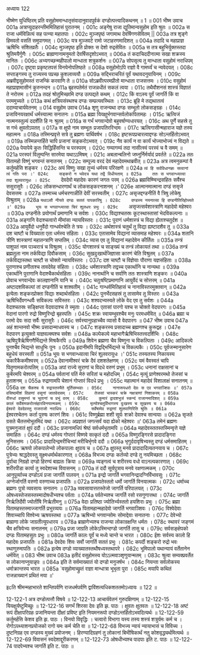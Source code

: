 अध्यायः 122

भीष्मेण युधिष्ठिरम् प्रति वसुहोममान्धातृसंवादानुवादपूर्वकं दण्डोत्पत्त्यादिकथनम् ॥ 1 ॥
001	भीष्म उवाच 
001a	अत्राप्युदाहरन्तीममितिहासं पुरातनम् ।
001c	अङ्गेषु राजा द्युतिमान्वसुहोम इति श्रुतः ॥
002a	स राजा धर्मविन्नित्यं सह पत्न्या महातपाः ।
002c	मुञ्जपृष्ठं जगामाथ देवर्षिगणसेवितम् ||
003a	तत्र शृङ्गे हिमवतो वसतिं समुपागमत् ।
003c	यत्र मुञ्जवटे रामो जटाहरणमादिशत् ॥
004a	तदादि च महाप्राज्ञ ऋषिभिः संशितव्रतैः ।
004c	मुञ्जपृष्ठ इति प्रोक्तः स देशो रुद्रसेवितः ॥
005a	स तत्र बहुभिर्युक्तस्तदा श्रुतिमयैर्गुणैः ।
005c	ब्राह्मणानामनुमतो देवर्षिसदृशोऽभवत् ॥
006a	तं कदाचिददीनात्मा सखा शक्रस्य मानितः ।
006c	अभ्यगच्छन्महीपालो मान्धाता शत्रुकर्शनः ॥
007a	सोपसृत्य तु मान्धाता वसुहोमं नराधिपम् ।
007c	दृष्ट्वा प्रकृष्टतपसं विनयेनोपतिष्ठते ॥
008a	वसुहोमोऽपि राज्ञो वै गामर्घ्यं च न्यवेदयत् ।
008c	सप्ताङ्गस्य तु राज्यस्य पप्रच्छ कुशलाव्ययौ ॥
009a	सद्भिराचरितं पूर्वं यथावदनुयायिनम् ।
009c	अब्रवीद्वसुहोमस्तं राजन्किं करवाणि ते ॥
010a	सोऽब्रवीत्परमप्रीतो मान्धाता राजसत्तमः ।
010c	वसुहोमं महाप्राज्ञमासीनं कुरुनन्दन ॥
011a	बृहस्पतेर्मतं राजन्नधीतं सकलं त्वया ।
011c	तथैवौशनसं शास्त्रं विज्ञातं ते नरोत्तम ॥
012a	तदहं श्रोतुमिच्छामि दण्ड उत्पद्यते कथम् ।
012c	किं वाऽस्य पूर्वं जागर्ति किं वा परममुच्यते ॥
013a	कथं क्षत्रियसंस्थश्च दण्डः सम्प्रत्यवस्थितः ।
013c	ब्रूहि मे तद्यथातत्वं ददाम्याचार्यवेतनम् ॥
014	वसुहोम उवाच 
014a	शृणु राजन्यथा दण्डः सम्भूतो लोकसङ्ग्रहः ।
014c	प्रजाविनयरक्षार्थं धर्मस्यात्मा सनातनः ॥
015a	ब्रह्मा यियक्षुर्भगवान्सर्वलोकपितामहः ।
015c	ऋत्विजं नात्मनस्तुल्यं ददर्शेति हि नः श्रुतम् ॥
016a	स गर्भं भगवान्देवो बहुवर्षाण्यधारयत् ।
016c	अथ पूर्णे सहस्रे तु स गर्भः क्षुवतोऽपतत् ॥
017a	स क्षुपो नाम सम्भूतः प्रजापतिररिन्दमः ।
017c	ऋत्विगासीन्महाराज यज्ञे तस्य महात्मनः ॥
018a	तस्मिन्प्रवृत्ते सत्रे तु ब्रह्मणः पार्थिवर्षभ ।
018c	इष्टरूपप्रचारत्वाद्दण्डः सोऽन्तर्हितोऽभवत् ॥
019a	तस्मिन्नन्तर्हिते चापि प्रजानां सङ्करोऽभवत् ।
019c	नैव कार्यं न वा कार्यं भोज्याभोज्यं न विद्यते ॥
020a	पेयापेये कुतः सिद्धिर्हिंसन्ति च परस्परम् ।
020c	गम्यागम्यं तदा नासीत्स्वं परस्वं च वै समम् ॥
021a	परस्परं विलुम्पन्ति सारमेया यथाऽऽमिषम् ।
021c	अबलान्बलिनो जघ्नुर्निर्मर्यादं प्रवर्तते ॥
022a	ततः पितामहो विष्णुं भगवन्तं सनातनम् ।
022c	सम्पूज्य वरदं देवं महादेवमथाब्रवीत् ॥
023a	अत्र त्वमनुकम्पां वै कर्तुमर्हसि शङ्कर ।
023c	अयं विष्णुः सखा तुभ्यं धर्मस्य परिरक्षणे ॥
024a	`त्वं हि सर्वविधानज्ञः सत्वानां त्वं गतिः परा ।'
024c	सङ्करो न भवेदत्र यथा तद्वै विधीयताम् ॥
025a	ततः स भगवान्ध्यात्वा तदा शूलवरायुधः ।
025c	`देवदेवो महादेवः कारणं जगतः परम् ॥
026a	ब्रह्मविष्ण्विन्द्रसहितः सर्वैश्च ससुरासुरैः ।
026c	लोकसन्धारणार्थं च लोकसङ्करनाशनम् ।'
026e	आत्मानमात्माना दण्डं ससृजे देवसत्तमः ॥
027a	तस्माच्च धर्मचरणान्नीतिं देवीं सरस्वतीम् ।
027c	असृजद्दण्डनीतिं वै त्रिषु लोकेषु विश्रुताम् ॥
028a	`यथाऽसौ नीयते दण्डः सततं पापकारिषु ।
028c	दण्डस्य नयनात्सा हि दण्डनीतिरिहोच्यते ॥'
029a	भूयः स भगवान्ध्यात्वा चिरं शूलधरः प्रभुः ।
029c	`असृजत्सर्वशास्त्राणि महादेवो महेश्वरः ॥
030a	दण्डनीतेः प्रयोगार्थं प्रमाणानि च सर्वशः ।
030c	विद्याश्चतस्रः कूटस्थास्तासां भेदविकल्पनाः ॥
031a	अङ्गानि वेदाश्चत्वारो मीमांसा न्यायविस्तरः ।
031c	पुराणं धर्मशास्त्रं च विद्या ह्येताश्चतुर्दश ॥
032a	आयुर्वेदो धनुर्वेदो गान्धर्वश्चेति ते त्रयः ।
032c	अर्थशास्त्रं चतुर्थं तु विद्या ह्यष्टादशैव तु ॥
033a	दश चाष्टौ च विख्याता एता धर्मस्य संहिताः ।
033c	एतासामेव विद्यानां व्यासमाह महेश्वरः ॥
034a	शतानि त्रीणि शास्त्राणां महातन्त्राणि सप्ततिम् ।
034c	व्यास एव तु विद्यानां महादेवेन कीर्तितः ॥
035a	तन्त्रं पाशुपतं नाम पञ्चरात्रं च विश्रुतम् ।
035c	योगशास्त्रं च साङ्ख्यं च तन्त्रं लोकायतं तथा ॥
036a	तन्त्रं ब्रह्मतुला नाम तर्कविद्या दिवौकसाम् ।
036c	सुखदुःखार्थजिज्ञासा कारणं चेति विश्रुतम् ॥
037a	तर्कविद्यास्तथा चाष्टौ स चोक्तो न्यायविस्तरः ।
037c	दश चाष्टौ च विज्ञेयाः पौराणा यज्ञसंहिताः ॥
038a	पुराणाश्च प्रणीताश्च तावदेवेह संहिताः ।
038c	धर्मशास्त्राणि तद्वच्च एकार्थानि च नान्यथा ॥
039a	एकार्थानि पुराणानि वेदाश्चैकार्थसंहिताः ।
039c	नानार्थानि च सर्वाणि ततः शास्त्राणि शङ्करः ॥
040a	प्रोवाच भगवान्देवः कालज्ञानानि यानि च ।
040c	चतुःषष्टिप्रमाणानि आयुर्वेदं च सोत्तरम् ॥
041a	अष्टादशविकल्पां तां दण्डनीतिं च शाश्वतीम् ।
041c	गान्धर्वमितिहासं च नानाविस्तरमुक्तवान् ॥
042a	इत्येताः शङ्करप्रोक्ता विद्याः शब्दार्थसंहिताः ।
042c	पुनर्भेदसहस्रं तु तासामेव तु विस्तरः ॥
043a	ऋषिभिर्देवगन्धर्वैः सविकल्पः सविस्तरः ।
043c	शश्वदभ्यस्यते लोके वेद एव तु सर्वशः ॥
044a	वेदाश्चतस्रः सङ्क्षिप्ता वेदवादाश्च ते स्मृताः ।
044c	एतासां पारगो यश्च स चोक्तो वेदपारगः ॥
045a	वेदानां पारगो रुद्रो विष्णुरिन्द्रो बृहस्पतिः ।
045c	शक्रः स्वायम्भुवश्चैव मनुः परमधर्मवित् ॥
046a	ब्रह्मा च परमो देवः सदा सर्वैः सुरासुरैः ।
046c	सर्वस्यानुग्रहाच्चैव व्यासो वै वेदपारगः ॥
047	भीष्म उवाच 
047a	अहं शान्तनवो भीष्मः प्रसादान्माधवस्य च ।
047c	शङ्करस्य प्रसादाच्च ब्रह्मणश्च कुरूद्वह ।
047e	वेदपारग इत्युक्तो याज्ञवल्क्यश्च सर्वशः ॥
048a	कल्पेकल्पे महाभागैर्ऋषिभिस्तत्त्वदर्शिभिः ।
048c	ऋषिपुत्रैर्ऋषिगणैर्भिद्यन्ते मिश्रकैरपि ॥
049a	शिवेन ब्रह्मणा चैव विष्णुना च विकल्पिताः ।
049c	आदिकल्पे पुनश्चैव भिद्यन्ते साधुभिः पुनः ॥
050a	इदानीमपि विद्वद्भिर्भिद्यन्ते च विकल्पकैः ।
050c	पूर्वजन्मानुसारेण बहुधेयं सरस्वती ॥
051a	भूयः स भगवान्ध्यात्वा चिरं शूलवरायुधः ।'
051c	तस्यतस्य निकायस्य चकारैकैकमीश्वरम् ॥
052a	देवानामीश्वरं चक्रे दैवं दशशतेक्षणम् ।
052c	यमं वैवस्वतं चापि पितॄणामकरोत्पतिम् ॥
053a	अपां राज्ये सुराणां च विदधे वरुणं प्रभुम् ।
053c	धनानां राक्षसानां च कुबेरमपि चेश्वरम् ॥
054a	पर्वतानां पतिं मेरुं सरितां च महोदधिम् ।
054c	मृत्युं प्राणेश्वरमथो तेजसां च हुताशनम् ॥
055a	रुद्राणामपि चेशानं गोप्तारं विदधे प्रभुः ।
055c	महात्मानं महादेवं विशालाक्षं सनातनम् ॥
056a	`दश चैकश्च ये रुद्रास्तस्यैते मूर्तिसम्भवाः ।
056c	नानारूपधरो देवः स एव भगवाञ्शिवः ॥'
057a	वसिष्ठमीशं विप्राणां वसूनां जातवेदसम् ।
057c	तेजसां भास्करं चक्रे नक्षत्राणां निशाकरम् ॥
058a	वीरुधां वसुमन्तं च भूतानां च प्रभुं वरम् ।
058c	कुमारं द्वादशभुजं स्कन्दं राजानमादिशत् ॥
059a	कालं सर्वेशमकरोत्संहारविनयात्मकम् ।
059c	मृत्योश्चतुर्विभागस्य दुःखस्य च सुखस्य च ॥
060a	ईश्वरो देवदेवस्तु राजराजो नराधिपः ।
060c	सर्वेषामेव रुद्राणां शूलपाणिरिति श्रुतिः ॥
061a	`ईश्वरश्चेतनः कर्ता पुरुषः कारणं शिवः ।
061c	विष्णुर्ब्रह्मा शशी सूर्यः शक्रो देवाश्च सान्वयाः ॥
062a	सृजते ग्रसते चैतत्तमोभूतमिदं यथा ।
062c	अप्रज्ञातं जगत्सर्वं यदा ह्येको महेश्वरः ॥'
063a	तमेनं ब्रह्मणः पुत्रमनुजातं क्षुपं ददौ ।
063c	प्रजानामधिपं श्रेष्ठं सर्वधर्मभृतामपि ॥
064a	महादेवस्ततस्तस्मिन्वृत्ते यज्ञे समाहितः ।
064c	दण्डं धर्मस्य गोप्तारं विष्णवे सत्कृतं ददौ ॥
065a	विष्णुरङ्गिरसे प्रादादङ्गिरा मुनिसत्तमः ।
065c	प्रादादिन्द्रमरीचिभ्यां मरीचिर्भृगवे ददौ ॥
066a	भृगुर्ददावृषिभ्यस्तु दण्डं धर्मसमाहितम् ।
066c	ऋषयो लोकपालेभ्यो लोकपालाः क्षुपाय च ॥
067a	क्षुपस्तु मनवे प्रादादादित्यतनयाय च ।
067c	पुत्रेभ्यः श्राद्धदेवस्तु सूक्ष्मधर्मार्थकारणात् ॥
068a	विभज्य दण्डः कर्तव्यो दण्डे तु नयमिच्छता ।
068c	दुर्वाचा निग्रहो दण्डो हिरण्यं बाह्यतः क्रिया ॥
069a	व्यङ्गत्वं च शरीरस्य वधो वाऽनल्पकारणात् ।
069c	शरीरपीडा कार्या तु स्वदेशाच्च विवासनम् ॥
070a	तं ददौ सूर्यपुत्राय मनवे रक्षणात्मकम् ।
070c	आनुपूर्व्याच्च दण्डोऽयं प्रजा जागर्ति पालयन् ॥
071a	इन्द्रो जागर्ति भगवानिन्द्रादग्निर्विभावसुः ।
071c	अग्नेर्जागर्ति वरुणो वरुणाच्च प्रजापतिः ॥
072a	प्रजापतेस्ततो धर्मो जागर्ति विनयात्मकः ।
072c	धर्माच्च ब्रह्मणः पुत्रो व्यवसायः सनातनः ॥
073a	व्यवसायात्ततस्तेजो जागर्ति परिपालयत् ।
073c	ओषध्यस्तेजसस्तस्मादोषधीभ्यश्च पर्वताः ॥
074a	पर्वतेभ्यश्च जागर्ति रसो रसगुणात्तथा ।
074c	जागर्ति निर्ऋतिर्देवी ज्योतींषि निर्ऋतीमनु ॥
075a	वेदाः प्रतिष्ठा ज्योतिर्भ्यस्ततो हयशिराः प्रभुः ।
075c	ब्रह्मा पितामहस्तस्माज्जागर्ति प्रभुरव्ययः ॥
076a	पितामहान्महादेवो जागर्ति भगवाञ्शिवः ।
076c	विश्वेदेवाः शिवाच्चापि विश्वेभ्य ऋषयस्तथा ॥
077a	ऋषिभ्यो भगवान्सोमः सोमाद्देवाः सनातनाः ।
077c	देवेभ्यो ब्राह्मणा लोके जाग्रतीत्युपधारय ॥
078a	ब्राह्मणेभ्यश्च राजन्या लोकान्रक्षन्ति धर्मतः ।
078c	स्थावरं जङ्गमं चैव क्षत्रियेभ्यः सनातनम् ॥
079a	प्रजा जाग्रति लोकेऽस्मिन्दण्डो जागर्ति तासु च ।
079c	सर्वसङ्क्षेपको दण्डः पितामहसुतः प्रभुः ॥
080a	जागर्ति कालः पूर्वं च मध्ये चान्ते च भारत ।
080c	ईशः सर्वस्य कालो हि महादेवः प्रजापतिः ॥
081a	देवदेवः शिवः सर्वो जागर्ति सततं प्रभुः ।
081c	कपर्दी शङ्करो रुद्रो भवः स्थाणुरुमापतिः ॥
082a	इत्येष दण्डो व्याख्यातस्तथौषध्यस्तथापरे ।
082c	भूमिपालो यथान्यायं वर्तेतानेन धर्मवित् ॥
083	भीष्म उवाच 
083a	इतीदं वसुहोमस्य योऽऽत्मवाञ्शृणुयान्मतम् ।
083c	श्रुत्वा सम्यक्प्रवर्तेत स लोकानाप्नुयान्नृपः ॥
084a	इति ते सर्वमाख्यातं यो दण्डो मनुजर्षभ ।
084c	नियन्ता सर्वलोकस्य धर्माक्रान्तस्य भारत ॥
085a	`वसुहोमाच्छ्रुतं राज्ञा मान्धात्रा भूभृता पुरा ।
085c	मयापि कथितं राजन्नाख्यानं प्रथितं मया ॥' 

इcति श्रीमन्महाभारते शान्तिपर्वणि राजधर्मपर्वणि द्वाविंशत्यधिकशततमोऽध्यायः ॥ 122 ॥

12-122-1 अत्र दण्डोत्पत्तौ विषये ॥ 12-122-13 आचार्यवेतनं गुरुदक्षिणाम् ॥ 12-122-15 यियक्षुर्यष्टुमिच्छुः ॥ 12-122-16 सगर्भं शिरसा देवः इति झ. पाठः । क्षुवतः क्षुतवतः ॥ 12-122-18 अष्टं रूपं दीक्षापरिग्रहः प्रजानियन्ता दीक्षां प्रविष्ट इति नियमनरूपो दण्डोऽन्तर्हितोऽभवदित्यर्थः ॥ 12-122-59 कर्तुमर्हसि केशव इति झ. पाठः । विनयो विवृद्धिः । चत्वारो विभागा यस्य तस्य शस्त्रं शत्रुर्यमः कर्म च । रोगोऽपथ्याशनप्रयोजको रागो यमः कर्म चेति वा ॥ 12-122-68 विभज्य न्यायं न्यायाभासं च विविच्य । दुष्टनिग्रह एव दण्डस्य मुख्यं प्रयोजनम् । हिरण्यादिग्रहणं तु लोकानां बिभीषिकार्थं नतु कोशवृद्ध्यर्थमित्यर्थः ॥ 12-122-69 विवासनं स्वदेशाद्दूरीकरणम् ॥ 12-122-73 ओषधीभ्यश्च पादपाः इति ट. पाठः ॥ 12-122-74 पादपेभ्यश्च जागर्ति इति ट. पाठः ॥
